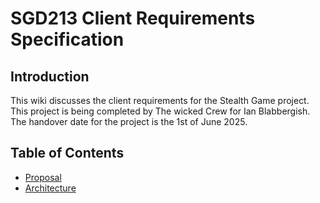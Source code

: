 # SGD213 Client Requirements Specification 

## Introduction
This wiki discusses the client requirements for the Stealth Game project.
This project is being completed by The wicked Crew for Ian Blabbergish.
The handover date for the project is the 1st of June 2025.

## Table of Contents

* [Proposal](Proposal/index.md)
* [Architecture](Architecture/index.md)


